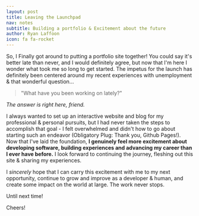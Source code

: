 ```yaml
---
layout: post
title: Leaving the Launchpad
nav: notes
subtitle: Building a portfolio & Excitement about the future
author: Ryan Laffoon
icon: fa fa-rocket
---
```

So, I Finally got around to putting a portfolio site together! You could say it's better late than never, and I would definitely agree, but now that I'm here I wonder what took me so long to get started. The impetus for the launch has definitely been centered around my recent experiences with unemployment & that wonderful question...

>"What have you been working on lately?"

_The answer is right here, friend._

I always wanted to set up an interactive website and blog for my professional & personal pursuits, but I had never taken the steps to accomplish that goal - I felt overwhelmed and didn't how to go about starting such an endeavor (Obligatory Plug: Thank you, Github Pages!). Now that I've laid the foundation, 
**I genuinely feel more excitement about developing software, building experiences and advancing my career than I ever have before.** 
I look forward to continuing the journey, fleshing out this site & sharing my experiences. 

I *sincerely* hope that I can carry this excitement with me to my next opportunity, continue to grow and improve as a developer & human, and create some impact on the world at large. The work never stops.

Until next time!

<i class="fa fa-beer"></i> Cheers!
